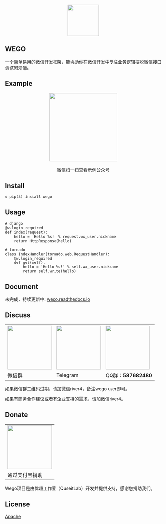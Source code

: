 <p align="center"><a href="http://vuejs.org" target="_blank"><img width="100"src="http://ww2.sinaimg.cn/large/62e721e4gw1f83zeuykk5j20sg0sgtb6.jpg"></a></p>

## WEGO

一个简单易用的微信开发框架，能协助你在微信开发中专注业务逻辑摆脱微信接口调试的烦恼。

## Example

<p align="center">
    <img width="220"src="http://ww2.sinaimg.cn/large/62e721e4gw1f8bd8tn1kwj20a90a9gmt.jpg"><br/><br/>
    微信扫一扫查看示例公众号
</p>

## Install

```
$ pip(3) install wego
```

## Usage

```
# django
@w.login_required
def index(request):
    hello = 'Hello %s!' % request.wx_user.nickname
    return HttpResponse(hello)

# tornado
class IndexHandler(tornado.web.RequestHandler):
    @w.login_required
    def get(self):
        hello = 'Hello %s!' % self.wx_user.nickname
        return self.write(hello)
```

## Document

未完成，持续更新中: [wego.readthedocs.io](http://wego.readthedocs.io/zh_CN/latest/)

## Discuss

<table>
    <tr>
        <td><img src="http://ww1.sinaimg.cn/mw690/c41e7f9agw1f8xnci4vhfj20kw0r2tam.jpg" width="142"></td>
        <td><img src="http://ww2.sinaimg.cn/large/62e721e4gw1f84078j40pj207s07st9m.jpg" width="142"></td>
        <td><img src="http://group.store.qq.com/qun/V11fxpZ54Z89lz/V3tsFIHI7A3CFhoW6oe/800" width="142"></td>
    </tr>
    <tr>
        <td>微信群</td>
        <td>Telegram</td>
        <td>QQ群：<strong>587682480</strong></td>
    </tr>
</table>
<p>如果微信群二维码过期，请加微信river4，备注wego user即可。</p>
<p>如果有商务合作建议或者有企业支持的需求，请加微信river4。</p>


## Donate

<table>
    <tr>
        <td><img src="http://group.store.qq.com/qun/V11fxpZ54Z89lz/V3tsFIHI.BBB1jAMmgd/800" width="142"></td>
    </tr>
    <tr>
        <td>通过支付宝捐助</td>
    </tr>
</table>
Wego项目是由优趣工作室（QuseitLab）开发并提供支持，感谢您捐助我们。


## License

[Apache](http://www.apache.org/licenses/)


